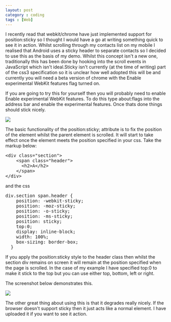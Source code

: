 ```yaml
---
layout: post
category : coding
tags : [Web]
---
```


I recently read that webkit/chrome have just implemented support for position:sticky so I thought I would have a go at writing something quick to see it in action. Whilst scrolling through my contacts list on my mobile I realised that Android uses a sticky header to separate contacts so I decided to use this as the basis of my demo. Whilst this concept isn't a new one, traditionally this has been done by hooking into the scroll events in JavaScript which isn't ideal.Sticky isn't currently (at the time of writing) part of the css3 specification so it is unclear how well adopted this will be and currently you will need a beta version of chrome with the Enable experimental WebKit features flag turned on.

If you are going to try this for yourself then you will probably need to enable Enable experimental WebKit features. To do this type about:flags into the address bar and enable the experimental features. Once thats done things should stick nicely.

<img src="{{ site.url }}/assets/images/flags.png" class="img-responsive"/>

The basic functionality of the position:sticky; attribute is to fix the position of the element whilst the parent element is scrolled. It will start to take effect once the element meets the position specified in your css. Take the markup below:

<pre>
&lt;div class="section"&gt;
    &lt;span class="header"&gt;
      &lt;h2&gt;A&lt;/h2&gt;
    &lt;/span&gt;
&lt;/div&gt;
</pre>

and the css

<pre>
div.section span.header {
    position: -webkit-sticky;
    position: -moz-sticky;
    position: -o-sticky;
    position: -ms-sticky;
    position: sticky;
    top:0;
    display: inline-block;
    width: 100%;
    box-sizing: border-box;
  }
</pre>

If you apply the position:sticky style to the header class then whilst the section div remains on screen it will remain at the position specified when the page is scrolled. In the case of my example I have specified top:0 to make it stick to the top but you can use either top, bottom, left or right.

The screenshot below demonstrates this.

<img src="{{ site.url }}/assets/images/sshot.png" class="img-responsive"/>

The other great thing about using this is that it degrades really nicely. If the browser doesn't support sticky then it just acts like a normal element. I have uploaded it if you want to see it action.
